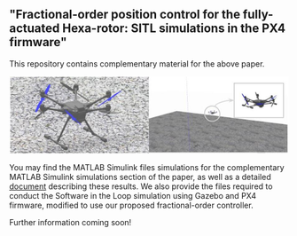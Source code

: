 ## "Fractional-order position control for the fully-actuated Hexa-rotor: SITL simulations in the PX4 firmware"
This repository contains complementary material for the above paper.

![example](https://github.com/andresmr13/Hexarotor_fractional_control_for_PX4/blob/main/cover.jpg)

You may find the MATLAB Simulink files simulations for the complementary MATLAB Simulink simulations section of the paper, as well as a detailed [document](https://github.com/andresmr13/Hexarotor_fractional_control_for_PX4/blob/main/Complementary_simulations.pdf) describing these results.
We also provide the files required to conduct the Software in the Loop simulation using Gazebo and PX4 firmware, modified to use our proposed fractional-order controller.

Further information coming soon!

